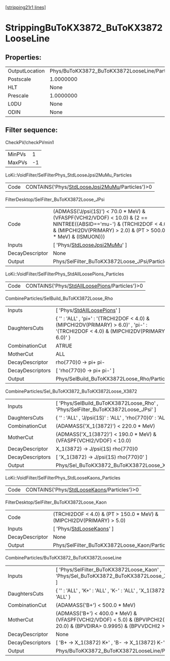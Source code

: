 [[stripping21r1 lines]](./stripping21r1-index)

# StrippingBuToKX3872_BuToKX3872LooseLine

## Properties:

|                |                                               |
|----------------|-----------------------------------------------|
| OutputLocation | Phys/BuToKX3872_BuToKX3872LooseLine/Particles |
| Postscale      | 1.0000000                                     |
| HLT            | None                                          |
| Prescale       | 1.0000000                                     |
| L0DU           | None                                          |
| ODIN           | None                                          |

## Filter sequence:

CheckPV/checkPVmin1

|        |     |
|--------|-----|
| MinPVs | 1   |
| MaxPVs | -1  |

LoKi::VoidFilter/SelFilterPhys_StdLooseJpsi2MuMu_Particles

|      |                                                                                                      |
|------|------------------------------------------------------------------------------------------------------|
| Code | CONTAINS('Phys/[StdLooseJpsi2MuMu](./stripping21r1-commonparticles-stdloosejpsi2mumu)/Particles')\>0 |

FilterDesktop/SelFilter_BuToKX3872Loose_JPsi

|                 |                                                                                                                                                                                           |
|-----------------|-------------------------------------------------------------------------------------------------------------------------------------------------------------------------------------------|
| Code            | (ADMASS('J/psi(1S)') \< 70.0 \* MeV) & (VFASPF(VCHI2/VDOF) \< 10.0) & (2 == NINTREE((ABSID=='mu-') & (TRCHI2DOF \< 4.0) & (MIPCHI2DV(PRIMARY) \> 2.0) & (PT \> 500.0 \* MeV) & (ISMUON))) |
| Inputs          | [ 'Phys/[StdLooseJpsi2MuMu](./stripping21r1-commonparticles-stdloosejpsi2mumu)' ]                                                                                                       |
| DecayDescriptor | None                                                                                                                                                                                      |
| Output          | Phys/SelFilter_BuToKX3872Loose_JPsi/Particles                                                                                                                                             |

LoKi::VoidFilter/SelFilterPhys_StdAllLoosePions_Particles

|      |                                                                                                    |
|------|----------------------------------------------------------------------------------------------------|
| Code | CONTAINS('Phys/[StdAllLoosePions](./stripping21r1-commonparticles-stdallloosepions)/Particles')\>0 |

CombineParticles/SelBuild_BuToKX3872Loose_Rho

|                  |                                                                                                                                          |
|------------------|------------------------------------------------------------------------------------------------------------------------------------------|
| Inputs           | [ 'Phys/[StdAllLoosePions](./stripping21r1-commonparticles-stdallloosepions)' ]                                                        |
| DaughtersCuts    | { '' : 'ALL' , 'pi+' : '(TRCHI2DOF \< 4.0) & (MIPCHI2DV(PRIMARY) \> 6.0)' , 'pi-' : '(TRCHI2DOF \< 4.0) & (MIPCHI2DV(PRIMARY) \> 6.0)' } |
| CombinationCut   | ATRUE                                                                                                                                    |
| MotherCut        | ALL                                                                                                                                      |
| DecayDescriptor  | rho(770)0 -\> pi+ pi-                                                                                                                    |
| DecayDescriptors | [ 'rho(770)0 -\> pi+ pi-' ]                                                                                                            |
| Output           | Phys/SelBuild_BuToKX3872Loose_Rho/Particles                                                                                              |

CombineParticles/Sel_BuToKX3872_BuToKX3872Loose_X3872

|                  |                                                                                   |
|------------------|-----------------------------------------------------------------------------------|
| Inputs           | [ 'Phys/SelBuild_BuToKX3872Loose_Rho' , 'Phys/SelFilter_BuToKX3872Loose_JPsi' ] |
| DaughtersCuts    | { '' : 'ALL' , 'J/psi(1S)' : 'ALL' , 'rho(770)0' : 'ALL' }                        |
| CombinationCut   | (ADAMASS('X_1(3872)') \< 220.0 \* MeV)                                            |
| MotherCut        | (ADMASS('X_1(3872)') \< 190.0 \* MeV) & (VFASPF(VCHI2/VDOF) \< 10.0)              |
| DecayDescriptor  | X_1(3872) -\> J/psi(1S) rho(770)0                                                 |
| DecayDescriptors | [ 'X_1(3872) -\> J/psi(1S) rho(770)0' ]                                         |
| Output           | Phys/Sel_BuToKX3872_BuToKX3872Loose_X3872/Particles                               |

LoKi::VoidFilter/SelFilterPhys_StdLooseKaons_Particles

|      |                                                                                              |
|------|----------------------------------------------------------------------------------------------|
| Code | CONTAINS('Phys/[StdLooseKaons](./stripping21r1-commonparticles-stdloosekaons)/Particles')\>0 |

FilterDesktop/SelFilter_BuToKX3872Loose_Kaon

|                 |                                                                             |
|-----------------|-----------------------------------------------------------------------------|
| Code            | (TRCHI2DOF \< 4.0) & (PT \> 150.0 \* MeV) & (MIPCHI2DV(PRIMARY) \> 5.0)     |
| Inputs          | [ 'Phys/[StdLooseKaons](./stripping21r1-commonparticles-stdloosekaons)' ] |
| DecayDescriptor | None                                                                        |
| Output          | Phys/SelFilter_BuToKX3872Loose_Kaon/Particles                               |

CombineParticles/BuToKX3872_BuToKX3872LooseLine

|                  |                                                                                                                                 |
|------------------|---------------------------------------------------------------------------------------------------------------------------------|
| Inputs           | [ 'Phys/SelFilter_BuToKX3872Loose_Kaon' , 'Phys/Sel_BuToKX3872_BuToKX3872Loose_X3872' ]                                       |
| DaughtersCuts    | { '' : 'ALL' , 'K+' : 'ALL' , 'K-' : 'ALL' , 'X_1(3872)' : 'ALL' }                                                              |
| CombinationCut   | (ADAMASS('B+') \< 500.0 \* MeV)                                                                                                 |
| MotherCut        | (ADMASS('B+') \< 400.0 \* MeV) & (VFASPF(VCHI2/VDOF) \< 5.0) & (BPVIPCHI2() \< 20.0) & (BPVDIRA\> 0.9995) & (BPVVDCHI2 \> 30.0) |
| DecayDescriptor  | None                                                                                                                            |
| DecayDescriptors | [ 'B+ -\> X_1(3872) K+' , 'B- -\> X_1(3872) K-' ]                                                                             |
| Output           | Phys/BuToKX3872_BuToKX3872LooseLine/Particles                                                                                   |
